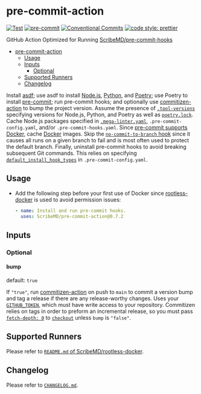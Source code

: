 # pre-commit-action

[![Test](https://github.com/ScribeMD/pre-commit-action/workflows/Test/badge.svg)](https://github.com/ScribeMD/pre-commit-action/actions/workflows/test.yaml)
[![pre-commit](https://img.shields.io/badge/pre--commit-enabled-brightgreen?logo=pre-commit&logoColor=white)](https://github.com/pre-commit/pre-commit)
[![Conventional Commits](https://img.shields.io/badge/Conventional%20Commits-1.0.0-yellow.svg?style=flat-square)](https://conventionalcommits.org)
[![code style: prettier](https://img.shields.io/badge/code_style-prettier-ff69b4.svg?style=flat-square)](https://github.com/prettier/prettier)

GitHub Action Optimized for Running
[ScribeMD/pre-commit-hooks](https://github.com/ScribeMD/pre-commit-hooks/)

<!--TOC-->

- [pre-commit-action](#pre-commit-action)
  - [Usage](#usage)
  - [Inputs](#inputs)
    - [Optional](#optional)
  - [Supported Runners](#supported-runners)
  - [Changelog](#changelog)

<!--TOC-->

Install [asdf](https://asdf-vm.com/); use asdf to install
[Node.js](https://nodejs.org), [Python](https://www.python.org), and
[Poetry](https://python-poetry.org/); use Poetry to install
[pre-commit](https://pre-commit.com); run pre-commit hooks; and optionally use
[commitizen-action](https://github.com/commitizen-tools/commitizen-action/) to
bump the project version. Assume the presence of
[`.tool-versions`](https://asdf-vm.com/manage/configuration.html#tool-versions)
specifying versions for Node.js, Python, and Poetry as well as
[`poetry.lock`](https://python-poetry.org/docs/basic-usage/#installing-with-poetrylock).
Cache Node.js packages specified in [`.mega-linter.yaml`](https://megalinter.github.io),
`.pre-commit-config.yaml`, and/or `.pre-commit-hooks.yaml`.
Since [pre-commit supports Docker](https://pre-commit.com/#docker_image), cache
[Docker](https://www.docker.com/) images. Skip the
[`no-commit-to-branch` hook](https://github.com/pre-commit/pre-commit-hooks#no-commit-to-branch)
since it causes all runs on a given branch to fail and is most often used to
protect the default branch. Finally, uninstall pre-commit hooks to avoid
breaking subsequent Git commands. This relies on specifying
[`default_install_hook_types`](https://pre-commit.com/#top_level-default_install_hook_types)
in `.pre-commit-config.yaml`.

## Usage

- Add the following step before your first use of Docker since
  [rootless-docker](https://github.com/ScribeMD/rootless-docker) is used to avoid
  permission issues:

  ```yaml
  - name: Install and run pre-commit hooks.
    uses: ScribeMD/pre-commit-action@0.7.2
  ```

## Inputs

### Optional

#### bump

default: `true`

If `"true"`, run
[commitizen-action](https://github.com/commitizen-tools/commitizen-action/) on
push to `main` to commit a version bump and tag a release if there are any
release-worthy changes. Uses your
[`GITHUB_TOKEN`](https://docs.github.com/en/actions/security-guides/automatic-token-authentication),
which must have write access to your repository. Commitizen relies on tags in
order to preform an incremental release, so you must pass
[`fetch-depth: 0`](https://github.com/marketplace/actions/checkout#Fetch-all-history-for-all-tags-and-branches)
to [`checkout`](https://github.com/marketplace/actions/checkout) unless `bump`
is `"false"`.

## Supported Runners

Please refer to
[`README.md` of ScribeMD/rootless-docker](https://github.com/ScribeMD/rootless-docker#supported-runners).

## Changelog

Please refer to [`CHANGELOG.md`](CHANGELOG.md).
